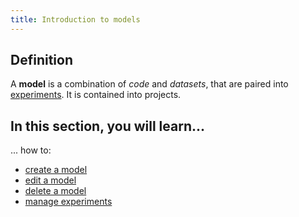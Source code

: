 ```yaml
---
title: Introduction to models
---
```


## Definition
A **model** is a combination of *code* and *datasets*, that are paired into [experiments](experiments/whats-an-experiment.md). It is contained into projects.

## In this section, you will learn...

... how to:
- [create a model](create-a-model.mdx)
- [edit a model](edit-a-model.mdx)
- [delete a model](delete-a-model.mdx)
- [manage experiments](experiments/whats-an-experiment.md)